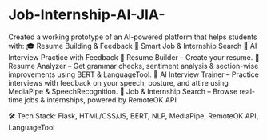 # Job-Internship-AI-JIA-
Created a working prototype of an AI-powered platform that helps students with:  🎓 Resume Building &amp; Feedback 🎯 Smart Job &amp; Internship Search 🧠 AI Interview Practice with Feedback
🔹 Resume Builder – Create your resume.
🔹 Resume Analyzer – Get grammar checks, sentiment analysis & section-wise improvements using BERT & LanguageTool.
🔹 AI Interview Trainer – Practice interviews with feedback on your speech, posture, and attire using MediaPipe & SpeechRecognition.
🔹 Job & Internship Search – Browse real-time jobs & internships, powered by RemoteOK API

🛠️ Tech Stack: Flask, HTML/CSS/JS, BERT, NLP, MediaPipe, RemoteOK API, LanguageTool
